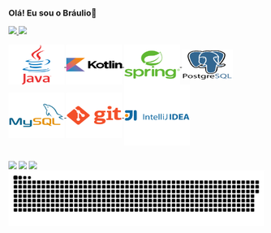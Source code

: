 ### Olá! Eu sou o Bráulio👋


 

<div>
  <a href="https://github.com/Braulio-Carvalho">   
  <img height="180" src="https://github-readme-stats.vercel.app/api?username=Braulio-Carvalho&show_icons=true&theme=tokyonight&include_all_commits=true&count_private=true"/>
 <img height="180em" src="https://github-readme-stats.vercel.app/api/top-langs/?username=Braulio-Carvalho&layout=compact&langs_count=7&theme=tokyonight"/>
	  <div style="display: inline_block"><br> 
  <img align="center" alt="Braulio-Java" height="80" width="110" src="https://raw.githubusercontent.com/devicons/devicon/master/icons/java/java-original-wordmark.svg">
  <img align="center" alt="Braulio-kotlin" height="80" width="110" src="https://raw.githubusercontent.com/devicons/devicon/master/icons/kotlin/kotlin-original-wordmark.svg"> 
		<img align="center" alt="Braulio-kotlin" height="80" width="110" src="https://github.com/devicons/devicon/blob/master/icons/spring/spring-original-wordmark.svg"> 
		<img align="center" alt="Braulio-kotlin" height="60" width="100" src="https://github.com/devicons/devicon/blob/master/icons/postgresql/postgresql-original-wordmark.svg"> 
		<img align="center" alt="Braulio-kotlin" height="90" width="110" src="https://github.com/devicons/devicon/blob/master/icons/mysql/mysql-original-wordmark.svg"> 
		<img align="center" alt="Braulio-kotlin" height="90" width="110" src="https://github.com/devicons/devicon/blob/master/icons/git/git-plain-wordmark.svg">
  <img align="center" alt="Braulio-kotlin" height="120" width="130" src="https://github.com/devicons/devicon/blob/master/icons/intellij/intellij-original-wordmark.svg">
	
   </div>
  
  ##
 
<div> 	

  <a href = "mailto:braulio.github@gmail.com"><img src="https://img.shields.io/badge/-Gmail-%23333?style=for-the-badge&logo=gmail&logoColor=white" target="_blank"></a>
  <a href="https://www.linkedin.com/in/Braulio-Carvalho" target="_blank"><img src="https://img.shields.io/badge/-LinkedIn-%230077B5?style=for-the-badge&logo=linkedin&logoColor=white" target="_blank"></a> 
  <a href="https://medium.com/@Braulio_Carvalho" target="_blank"><img src="https://img.shields.io/badge/Medium-12100E?style=for-the-badge&logo=medium&logoColor=white" target="_blank"></a> 
 ![Snake animation](https://github.com/Braulio-Carvalho/Braulio-Carvalho/blob/output/github-contribution-grid-snake.svg)


</div>
 
 


